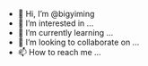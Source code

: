 - 👋 Hi, I’m @bigyiming
- 👀 I’m interested in ...
- 🌱 I’m currently learning ...
- 💞️ I’m looking to collaborate on ...
- 📫 How to reach me ...

<!---
bigyiming/bigyiming is a ✨ special ✨ repository because its `README.md` (this file) appears on your GitHub profile.
You can click the Preview link to take a look at your changes.
--->
